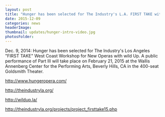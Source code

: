 ```yaml
---
layout: post
title: "Hunger has been selected for The Industry's L.A. FIRST TAKE with wild Up."
date: 2015-12-09
categories: news
headerImage:
thumbnail: updates/hunger-intro-video.jpg
photosFolder:
---
```


Dec. 9, 2014: Hunger has been selected for The Industry's Los Angeles "FIRST TAKE" West Coast Workshop for New Operas with wild Up. A public performance of Part III will take place on February 21, 2015 at the Wallis Annenberg Center for the Performing Arts, Beverly Hills, CA in the 400-seat Goldsmith Theater.

http://www.hungeropera.com/

http://theindustryla.org/

http://wildup.la/

http://theindustryla.org/projects/project_firsttake15.php
